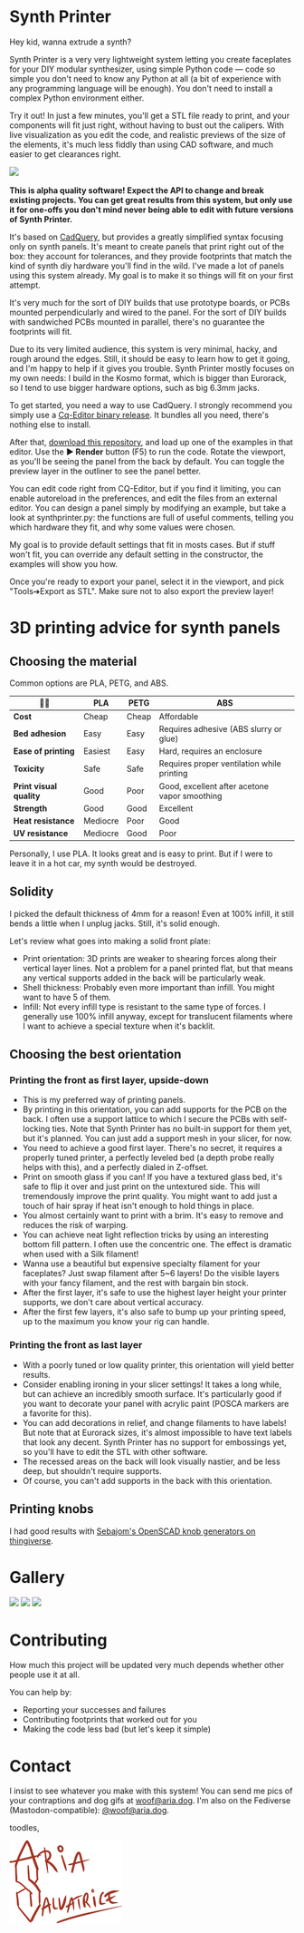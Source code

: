 # Synth Printer


Hey kid, wanna extrude a synth?

Synth Printer is a very very lightweight system letting you create faceplates for your DIY modular synthesizer, using simple Python code — code so simple you don't need to know any Python at all (a bit of experience with any programming language will be enough). You don't need to install a complex Python environment either.

Try it out! In just a few minutes, you'll get a STL file ready to print, and your components will fit just right, without having to bust out the calipers. With live visualization as you edit the code, and realistic previews of the size of the elements, it's much less fiddly than using CAD software, and much easier to get clearances right.

![](https://fedi.aria.dog/media/c4884ecad3a1700363192ba8b7769008bfdbd071679a2cdc40e2fe0c17a83720.jpg)

**This is alpha quality software! Expect the API to change and break existing projects. You can get great results from this system, but only use it for one-offs you don't mind never being able to edit with future versions of Synth Printer.**

It's based on [CadQuery](https://github.com/CadQuery/cadquery), but provides a greatly simplified syntax focusing only on synth panels. It's meant to create panels that print right out of the box: they account for tolerances, and they provide footprints that match the kind of synth diy hardware you'll find in the wild. I've made a lot of panels using this system already. My goal is to make it so things will fit on your first attempt.

It's very much for the sort of DIY builds that use prototype boards, or PCBs mounted perpendicularly and wired to the panel. For the sort of DIY builds with sandwiched PCBs mounted in parallel, there's no guarantee the footprints will fit.

Due to its very limited audience, this system is very minimal, hacky, and rough around the edges. Still, it should be easy to learn how to get it going, and I'm happy to help if it gives you trouble. Synth Printer mostly focuses on my own needs: I build in the Kosmo format, which is bigger than Eurorack, so I tend to use bigger hardware options, such as big 6.3mm jacks.

To get started, you need a way to use CadQuery. I strongly recommend you simply use a [Cq-Editor binary release](https://github.com/CadQuery/CQ-editor/releases). It bundles all you need, there's nothing else to install.

After that, [download this repository](https://github.com/AriaSalvatrice/synth-printer/archive/refs/heads/master.zip), and load up one of the examples in that editor. Use the **▶ Render** button (F5) to run the code. Rotate the viewport, as you'll be seeing the panel from the back by default. You can toggle the preview layer in the outliner to see the panel better.

You can edit code right from CQ-Editor, but if you find it limiting, you can enable autoreload in the preferences, and edit the files from an external editor. You can  design a panel simply by modifying an example, but take a look at synthprinter.py: the functions are full of useful comments, telling you which hardware they fit, and why some values were chosen.

My goal is to provide default settings that fit in mosts cases. But if stuff won't fit, you can override any default setting in the constructor, the examples will show you how.

Once you're ready to export your panel, select it in the viewport, and pick "Tools➔Export as STL". Make sure not to also export the preview layer!


# 3D printing advice for synth panels

## Choosing the material

Common options are PLA, PETG, and ABS. 

| 🐶🎺 | PLA | PETG | ABS |
|-------|-----|------|-----|
| **Cost** | Cheap | Cheap | Affordable |
| **Bed adhesion** | Easy | Easy | Requires adhesive (ABS slurry or glue) |
| **Ease of printing** | Easiest | Easy | Hard, requires an enclosure |
| **Toxicity** | Safe | Safe | Requires proper ventilation while printing |
| **Print visual quality** | Good | Poor | Good, excellent after acetone vapor smoothing |
| **Strength** | Good | Good | Excellent |
| **Heat resistance** | Mediocre | Poor | Good |
| **UV resistance** | Mediocre | Good | Poor |

Personally, I use PLA. It looks great and is easy to print. But if I were to leave it in a hot car, my synth would be destroyed.

## Solidity

I picked the default thickness of 4mm for a reason! Even at 100% infill, it still bends a little when I unplug jacks. Still, it's solid enough.

Let's review what goes into making a solid front plate:

- Print orientation: 3D prints are weaker to shearing forces along their vertical layer lines. Not a problem for a panel printed flat, but that means any vertical supports added in the back will be particularly weak.
- Shell thickness: Probably even more important than infill. You might want to have 5 of them.
- Infill: Not every infill type is resistant to the same type of forces. I generally use 100% infill anyway, except for translucent filaments where I want to achieve a special texture when it's backlit.

## Choosing the best orientation

### Printing the front as first layer, upside-down

- This is my preferred way of printing panels.
- By printing in this orientation, you can add supports for the PCB on the back. I often use a support lattice to which I secure the PCBs with self-locking ties. Note that Synth Printer has no built-in support for them yet, but it's planned. You can just add a support mesh in your slicer, for now.
- You need to achieve a good first layer. There's no secret, it requires a properly tuned printer, a perfectly leveled bed (a depth probe really helps with this), and a perfectly dialed in Z-offset. 
- Print on smooth glass if you can! If you have a textured glass bed, it's safe to flip it over and just print on the untextured side. This will tremendously improve the print quality. You might want to add just a touch of hair spray if heat isn't enough to hold things in place.
- You almost certainly want to print with a brim. It's easy to remove and reduces the risk of warping. 
- You can achieve neat light reflection tricks by using an interesting bottom fill pattern. I often use the concentric one. The effect is dramatic when used with a Silk filament!
- Wanna use a beautiful but expensive specialty filament for your faceplates? Just swap filament after 5~6 layers! Do the visible layers with your fancy filament, and the rest with bargain bin stock. 
- After the first layer, it's safe to use the highest layer height your printer supports, we don't care about vertical accuracy. 
- After the first few layers, it's also safe to bump up your printing speed, up to the maximum you know your rig can handle. 

### Printing the front as last layer

- With a poorly tuned or low quality printer, this orientation will yield better results.
- Consider enabling ironing in your slicer settings! It takes a long while, but can achieve an incredibly smooth surface. It's particularly good if you want to decorate your panel with acrylic paint (POSCA markers are a favorite for this).
- You can add decorations in relief, and change filaments to have labels! But note that at Eurorack sizes, it's almost impossible to have text labels that look any decent. Synth Printer has no support for embossings yet, so you'll have to edit the STL with other software.
- The recessed areas on the back will look visually nastier, and be less deep, but shouldn't require supports.
- Of course, you can't add supports in the back with this orientation. 

## Printing knobs

I had good results with [Sebajom's OpenSCAD knob generators on thingiverse](https://www.thingiverse.com/sebajom/designs).

# Gallery

![](https://fedi.aria.dog/media/7f176ba747050b16907f8c820e80e98f991ba55869ed22306ef2c44cf733ac3f.jpg) ![](https://fedi.aria.dog/media/48111bbf4051e198cf090cd38726a9b97886c05f6974ec72be4ca06e06b9a480.jpg) ![](https://fedi.aria.dog/media/958b5eb5111a63c637f5c32a8a06463c2148161ee46ddcce65a444be3fb37278.jpg)

# Contributing

How much this project will be updated very much depends whether other people use it at all. 

You can help by: 

- Reporting your successes and failures
- Contributing footprints that worked out for you 
- Making the code less bad (but let's keep it simple)

# Contact

I insist to see whatever you make with this system! You can send me pics of your contraptions and dog gifs at [woof@aria.dog](mailto:woof@aria.dog). I'm also on the Fediverse (Mastodon-compatible): [@woof@aria.dog](https://fedi.aria.dog/woof).

toodles, 

![Aria Salvatrice](https://github.com/AriaSalvatrice/synth-protoboard/blob/master/Images/signature.png?raw=true)


